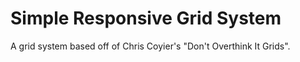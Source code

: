 # Simple Responsive Grid System

A grid system based off of Chris Coyier's "Don't Overthink It Grids".